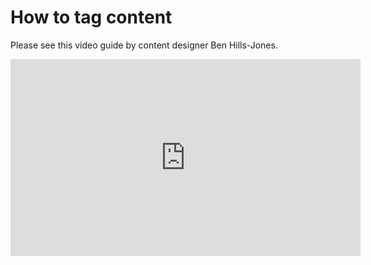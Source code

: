 # How to tag content

Please see this video guide by content designer Ben Hills-Jones.

<iframe width="560" height="315" src="https://www.youtube.com/embed/ZHq_pLg12hM" title="YouTube video player" frameborder="0" allow="accelerometer; autoplay; clipboard-write; encrypted-media; gyroscope; picture-in-picture" allowfullscreen></iframe>
